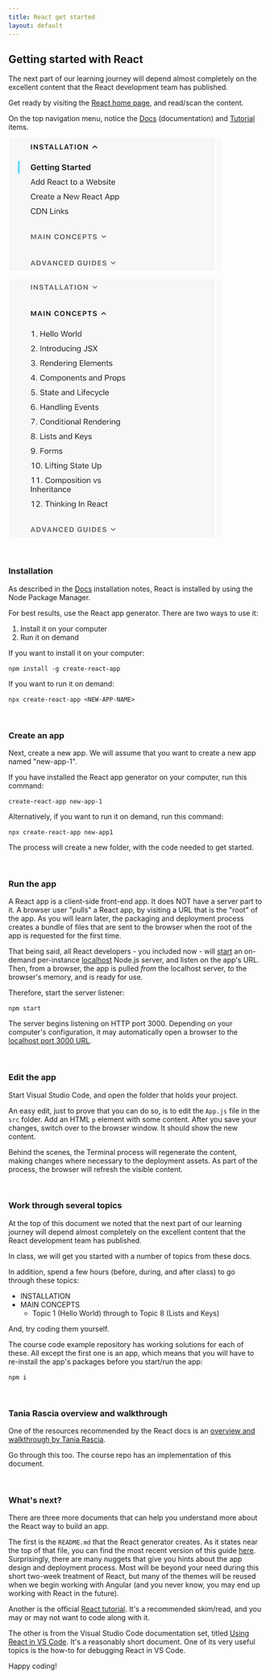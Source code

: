 ```yaml
---
title: React get started
layout: default
---
```


## Getting started with React

The next part of our learning journey will depend almost completely on the excellent content that the React development team has published. 

Get ready by visiting the [React home page](https://reactjs.org/), and read/scan the content.

On the top navigation menu, notice the [Docs](https://reactjs.org/docs/installation.html) (documentation) and [Tutorial](https://reactjs.org/tutorial/tutorial.html) items. 

![React web site](/media/react-docs-topics-install.png)

![React web site](/media/react-docs-topics-main.png)

<br>

### Installation

As described in the [Docs](https://reactjs.org/docs/installation.html) installation notes, React is installed by using the Node Package Manager. 

For best results, use the React app generator. There are two ways to use it:
1. Install it on your computer
2. Run it on demand

If you want to install it on your computer:

```text
npm install -g create-react-app
```

If you want to run it on demand:

```text
npx create-react-app <NEW-APP-NAME>
```

<br>

### Create an app

Next, create a new app. We will assume that you want to create a new app named "new-app-1". 

If you have installed the React app generator on your computer, run this command:

```text
create-react-app new-app-1
```

Alternatively, if you want to run it on demand, run this command:

```text
npx create-react-app new-app1
```

The process will create a new folder, with the code needed to get started.

<br>

### Run the app

A React app is a client-side front-end app. It does NOT have a server part to it. A browser user "pulls" a React app, by visiting a URL that is the "root" of the app. As you will learn later, the packaging and deployment process creates a bundle of files that are sent to the browser when the root of the app is requested for the first time. 

That being said, all React developers - you included now - will [start](https://docs.npmjs.com/cli/start) an on-demand per-instance [localhost](https://en.wikipedia.org/wiki/Localhost) Node.js server, and listen on the app's URL. Then, from a browser, the app is pulled *from* the localhost server, *to* the browser's memory, and is ready for use. 

Therefore, start the server listener:

```text
npm start
```

The server begins listening on HTTP port 3000. Depending on your computer's configuration, it may automatically open a browser to the [localhost port 3000 URL](http://localhost:3000/). 

<br>

### Edit the app

Start Visual Studio Code, and open the folder that holds your project. 

An easy edit, just to prove that you can do so, is to edit the `App.js` file in the `src` folder. Add an HTML `p` element with some content. After you save your changes, switch over to the browser window. It should show the new content. 

Behind the scenes, the Terminal process will regenerate the content, making changes where necessary to the deployment assets. As part of the process, the browser will refresh the visible content.

<br>

### Work through several topics

At the top of this document we noted that the next part of our learning journey will depend almost completely on the excellent content that the React development team has published. 

In class, we will get you started with a number of topics from these docs. 

In addition, spend a few hours (before, during, and after class) to go through these topics:
* INSTALLATION
* MAIN CONCEPTS
  * Topic 1 (Hello World) through to Topic 8 (Lists and Keys)

And, try coding them yourself. 

The course code example repository has working solutions for each of these. All except the first one is an app, which means that you will have to re-install the app's packages before you start/run the app:

```text
npm i
```

<br>

### Tania Rascia overview and walkthrough

One of the resources recommended by the React docs is an [overview and walkthrough by Tania Rascia](https://www.taniarascia.com/getting-started-with-react/). 

Go through this too. The course repo has an implementation of this document. 

<br>

### What's next?

There are three more documents that can help you understand more about the React way to build an app.

The first is the `README.md` that the React generator creates. As it states near the top of that file, you can find the most recent version of this guide [here](https://github.com/facebookincubator/create-react-app/blob/master/packages/react-scripts/template/README.md). Surprisingly, there are many nuggets that give you hints about the app design and deployment process. Most will be beyond your need during this short two-week treatment of React, but many of the themes will be reused when we begin working with Angular (and you never know, you may end up working with React in the future). 

Another is the official [React tutorial](https://reactjs.org/tutorial/tutorial.html). It's a recommended skim/read, and you may or may not want to code along with it.

The other is from the Visual Studio Code documentation set, titled [Using React in VS Code](https://code.visualstudio.com/docs/nodejs/reactjs-tutorial). It's a reasonably short document. One of its very useful topics is the how-to for debugging React in VS Code. 

Happy coding!

<br>
